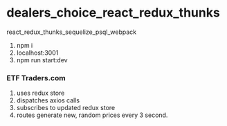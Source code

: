 # dealers_choice_react_redux_thunks
react_redux_thunks_sequelize_psql_webpack

1. npm i
2. localhost:3001
3. npm run start:dev

### ETF Traders.com
1. uses redux store
2. dispatches axios calls 
3. subscribes to updated redux store
4. routes generate new, random prices every 3 second.
